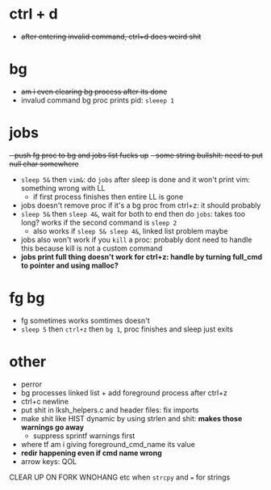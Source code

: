 # ctrl + d
- ~~after entering invalid command, ctrl+d does weird shit~~  

# bg
- ~~am i even clearing bg process after its done~~
- invalud command bg proc prints pid: `sleeep 1`

# jobs
~~- push fg proc to bg and jobs list fucks up~~
  ~~- some string bullshit: need to put null char somewhere~~
- `sleep 5&` then `vim&`: do `jobs` after sleep is done and it won't print vim: something wrong with LL
  - if first process finishes then entire LL is gone
- jobs doesn't remove proc if it's a bg proc from ctrl+z: it should probably
- `sleep 5&` then `sleep 4&`, wait for both to end then do `jobs`: takes too long? works if the second command is `sleep 2`
  - also works if `sleep 5& sleep 4&`, linked list problem maybe
- jobs also won't work if you `kill` a proc: probably dont need to handle this because kill is not a custom command
- **jobs print full thing doesn't work for ctrl+z: handle by turning full_cmd to pointer and using malloc?**

# fg bg
- fg sometimes works somtimes doesn't
- `sleep 5` then `ctrl+z` then `bg 1`, proc finishes and sleep just exits

# other
- perror
- bg processes linked list + add foreground process after ctrl+z
- ctrl+c newline
- put shit in lksh_helpers.c and header files: fix imports
- make shit like HIST dynamic by using strlen and shit: **makes those warnings go away**
  - suppress sprintf warnings first
- where tf am i giving foreground_cmd_name its value
- **redir happening even if cmd name wrong**
- arrow keys: QOL

CLEAR UP ON FORK
WNOHANG etc
when `strcpy` and `=` for strings
